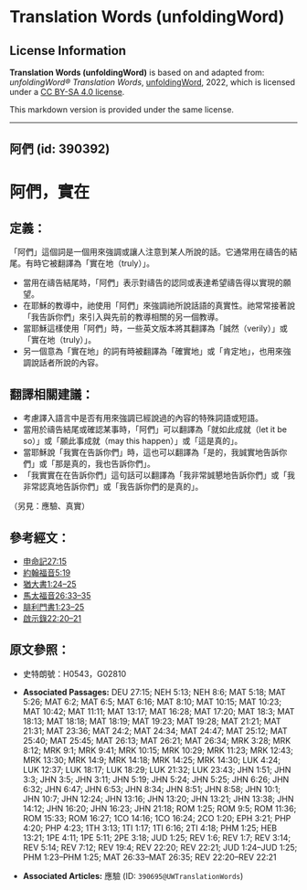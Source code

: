# Translation Words (unfoldingWord)

## License Information

**Translation Words (unfoldingWord)** is based on and adapted from: _unfoldingWord® Translation Words_, [unfoldingWord](https://unfoldingword.org/utw), 2022, which is licensed under a [CC BY-SA 4.0 license](https://creativecommons.org/licenses/by-sa/4.0/legalcode.en).

This markdown version is provided under the same license.



--------------------------------

## 阿們 (id: 390392)

阿們，實在
=====

定義：
---

「阿們」這個詞是一個用來強調或讓人注意到某人所說的話。它通常用在禱告的結尾。有時它被翻譯為「實在地（truly）」。

* 當用在禱告結尾時，「阿們」表示對禱告的認同或表達希望禱告得以實現的願望。
* 在耶穌的教導中，祂使用「阿們」來強調祂所說話語的真實性。祂常常接著說「我告訴你們」來引入與先前的教導相關的另一個教導。
* 當耶穌這樣使用「阿們」時，一些英文版本將其翻譯為「誠然（verily）」或「實在地（truly）」。
* 另一個意為「實在地」的詞有時被翻譯為「確實地」或「肯定地」，也用來強調說話者所說的內容。

翻譯相關建議：
-------

* 考慮譯入語言中是否有用來強調已經說過的內容的特殊詞語或短語。
* 當用於禱告結尾或確認某事時，「阿們」可以翻譯為「就如此成就（let it be so）」或「願此事成就（may this happen）」或「這是真的」。
* 當耶穌說「我實在告訴你們」時，這也可以翻譯為「是的，我誠實地告訴你們」或「那是真的，我也告訴你們」。
* 「我實實在在告訴你們」這句話可以翻譯為「我非常誠懇地告訴你們」或「我非常認真地告訴你們」或「我告訴你們的是真的」。

（另見：應驗、真實）

參考經文：
-----

* [申命記27:15](https://ref.ly/Deut27:15)
* [約翰福音5:19](https://ref.ly/John5:19)
* [猶大書1:24–25](https://ref.ly/Jude1:24-Jude1:25)
* [馬太福音26:33–35](https://ref.ly/Matt26:33-Matt26:35)
* [腓利門書1:23–25](https://ref.ly/Phlm1:23-Phlm1:25)
* [啟示錄22:20–21](https://ref.ly/Rev22:20-Rev22:21)

原文參照：
-----

* 史特朗號：H0543，G02810

* **Associated Passages:** DEU 27:15; NEH 5:13; NEH 8:6; MAT 5:18; MAT 5:26; MAT 6:2; MAT 6:5; MAT 6:16; MAT 8:10; MAT 10:15; MAT 10:23; MAT 10:42; MAT 11:11; MAT 13:17; MAT 16:28; MAT 17:20; MAT 18:3; MAT 18:13; MAT 18:18; MAT 18:19; MAT 19:23; MAT 19:28; MAT 21:21; MAT 21:31; MAT 23:36; MAT 24:2; MAT 24:34; MAT 24:47; MAT 25:12; MAT 25:40; MAT 25:45; MAT 26:13; MAT 26:21; MAT 26:34; MRK 3:28; MRK 8:12; MRK 9:1; MRK 9:41; MRK 10:15; MRK 10:29; MRK 11:23; MRK 12:43; MRK 13:30; MRK 14:9; MRK 14:18; MRK 14:25; MRK 14:30; LUK 4:24; LUK 12:37; LUK 18:17; LUK 18:29; LUK 21:32; LUK 23:43; JHN 1:51; JHN 3:3; JHN 3:5; JHN 3:11; JHN 5:19; JHN 5:24; JHN 5:25; JHN 6:26; JHN 6:32; JHN 6:47; JHN 6:53; JHN 8:34; JHN 8:51; JHN 8:58; JHN 10:1; JHN 10:7; JHN 12:24; JHN 13:16; JHN 13:20; JHN 13:21; JHN 13:38; JHN 14:12; JHN 16:20; JHN 16:23; JHN 21:18; ROM 1:25; ROM 9:5; ROM 11:36; ROM 15:33; ROM 16:27; 1CO 14:16; 1CO 16:24; 2CO 1:20; EPH 3:21; PHP 4:20; PHP 4:23; 1TH 3:13; 1TI 1:17; 1TI 6:16; 2TI 4:18; PHM 1:25; HEB 13:21; 1PE 4:11; 1PE 5:11; 2PE 3:18; JUD 1:25; REV 1:6; REV 1:7; REV 3:14; REV 5:14; REV 7:12; REV 19:4; REV 22:20; REV 22:21; JUD 1:24–JUD 1:25; PHM 1:23–PHM 1:25; MAT 26:33–MAT 26:35; REV 22:20–REV 22:21
* **Associated Articles:** 應驗 (ID: `390695@UWTranslationWords`)

